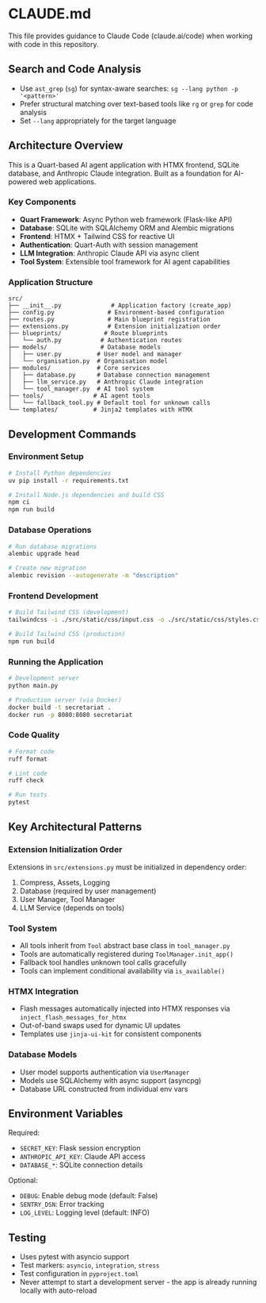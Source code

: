 # CLAUDE.md

This file provides guidance to Claude Code (claude.ai/code) when working with code in this repository.

## Search and Code Analysis

- Use `ast_grep` (`sg`) for syntax-aware searches: `sg --lang python -p '<pattern>'`
- Prefer structural matching over text-based tools like `rg` or `grep` for code analysis
- Set `--lang` appropriately for the target language

## Architecture Overview

This is a Quart-based AI agent application with HTMX frontend, SQLite database, and Anthropic Claude integration. Built as a foundation for AI-powered web applications.

### Key Components

- **Quart Framework**: Async Python web framework (Flask-like API)
- **Database**: SQLite with SQLAlchemy ORM and Alembic migrations
- **Frontend**: HTMX + Tailwind CSS for reactive UI
- **Authentication**: Quart-Auth with session management
- **LLM Integration**: Anthropic Claude API via async client
- **Tool System**: Extensible tool framework for AI agent capabilities

### Application Structure

```
src/
├── __init__.py              # Application factory (create_app)
├── config.py               # Environment-based configuration
├── routes.py               # Main blueprint registration
├── extensions.py           # Extension initialization order
├── blueprints/            # Route blueprints
│   └── auth.py           # Authentication routes
├── models/               # Database models
│   ├── user.py          # User model and manager
│   └── organisation.py  # Organisation model
├── modules/             # Core services
│   ├── database.py      # Database connection management
│   ├── llm_service.py   # Anthropic Claude integration
│   └── tool_manager.py  # AI tool system
├── tools/              # AI agent tools
│   └── fallback_tool.py # Default tool for unknown calls
└── templates/          # Jinja2 templates with HTMX
```

## Development Commands

### Environment Setup
```bash
# Install Python dependencies
uv pip install -r requirements.txt

# Install Node.js dependencies and build CSS
npm ci
npm run build
```

### Database Operations
```bash
# Run database migrations
alembic upgrade head

# Create new migration
alembic revision --autogenerate -m "description"
```

### Frontend Development
```bash
# Build Tailwind CSS (development)
tailwindcss -i ./src/static/css/input.css -o ./src/static/css/styles.css --watch

# Build Tailwind CSS (production)
npm run build
```

### Running the Application
```bash
# Development server
python main.py

# Production server (via Docker)
docker build -t secretariat .
docker run -p 8080:8080 secretariat
```

### Code Quality
```bash
# Format code
ruff format

# Lint code
ruff check

# Run tests
pytest
```

## Key Architectural Patterns

### Extension Initialization Order
Extensions in `src/extensions.py` must be initialized in dependency order:
1. Compress, Assets, Logging
2. Database (required by user management)
3. User Manager, Tool Manager
4. LLM Service (depends on tools)

### Tool System
- All tools inherit from `Tool` abstract base class in `tool_manager.py`
- Tools are automatically registered during `ToolManager.init_app()`
- Fallback tool handles unknown tool calls gracefully
- Tools can implement conditional availability via `is_available()`

### HTMX Integration
- Flash messages automatically injected into HTMX responses via `inject_flash_messages_for_htmx`
- Out-of-band swaps used for dynamic UI updates
- Templates use `jinja-ui-kit` for consistent components

### Database Models
- User model supports authentication via `UserManager`
- Models use SQLAlchemy with async support (asyncpg)
- Database URL constructed from individual env vars

## Environment Variables

Required:
- `SECRET_KEY`: Flask session encryption
- `ANTHROPIC_API_KEY`: Claude API access
- `DATABASE_*`: SQLite connection details

Optional:
- `DEBUG`: Enable debug mode (default: False)
- `SENTRY_DSN`: Error tracking
- `LOG_LEVEL`: Logging level (default: INFO)

## Testing

- Uses pytest with asyncio support
- Test markers: `asyncio`, `integration`, `stress`
- Test configuration in `pyproject.toml`
- Never attempt to start a development server - the app is already running locally with auto-reload
